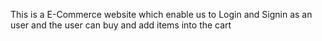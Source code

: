This is a E-Commerce website which enable us to Login and Signin as an user and the user can buy and add items into the cart
